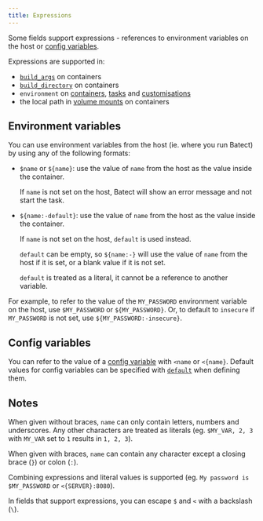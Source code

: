 ```yaml
---
title: Expressions
---
```


Some fields support expressions - references to environment variables on the host or [config variables](config-variables.md).

Expressions are supported in:

- [`build_args`](containers.md#build_args) on containers
- [`build_directory`](containers.md#build_directory) on containers
- `environment` on [containers](containers.md#environment), [tasks](tasks.md#environment) and [customisations](tasks.md#environment-1)
- the local path in [volume mounts](containers.md#volumes) on containers

## Environment variables

You can use environment variables from the host (ie. where you run Batect) by using any of the following formats:

- `$name` or `${name}`: use the value of `name` from the host as the value inside the container.

  If `name` is not set on the host, Batect will show an error message and not start the task.

- `${name:-default}`: use the value of `name` from the host as the value inside the container.

  If `name` is not set on the host, `default` is used instead.

  `default` can be empty, so `${name:-}` will use the value of `name` from the host if it is
  set, or a blank value if it is not set.

  `default` is treated as a literal, it cannot be a reference to another variable.

For example, to refer to the value of the `MY_PASSWORD` environment variable on the host, use `$MY_PASSWORD` or
`${MY_PASSWORD}`. Or, to default to `insecure` if `MY_PASSWORD` is not set, use `${MY_PASSWORD:-insecure}`.

## Config variables

You can refer to the value of a [config variable](config-variables.md) with `<name` or `<{name}`.
Default values for config variables can be specified with [`default`](config-variables.md#default) when defining them.

## Notes

When given without braces, `name` can only contain letters, numbers and underscores.
Any other characters are treated as literals (eg. `$MY_VAR, 2, 3` with `MY_VAR` set to `1` results
in `1, 2, 3`).

When given with braces, `name` can contain any character except a closing brace (`}`) or colon (`:`).

Combining expressions and literal values is supported (eg. `My password is $MY_PASSWORD` or `<{SERVER}:8080`).

In fields that support expressions, you can escape `$` and `<` with a backslash (`\`).
